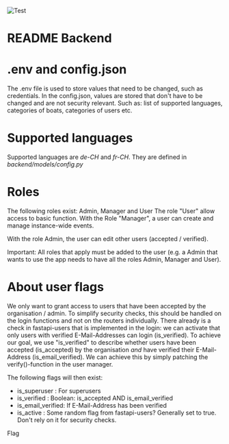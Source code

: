 ![Test](https://github.com/rowmateproject/rowmate-v2-backend/actions/workflows/test.yml/badge.svg)

# README Backend

# .env and config.json
The .env file is used to store values that need to be changed, such as credentials.
In the config.json, values are stored that don't have to be changed and are not security relevant. Such as: list of supported languages, categories of boats, categories of users etc.


# Supported languages
Supported languages are *de-CH* and *fr-CH*. They are defined in *backend/models/config.py*


# Roles
The following roles exist: Admin, Manager and User
The role "User" allow access to basic function. With the Role "Manager", a user can create and manage instance-wide events.

With the role Admin, the user can edit other users (accepted / verified).

Important: All roles that apply must be added to the user (e.g. a Admin that wants to use the app needs to have all the roles Admin, Manager and User).

# About user flags
We only want to grant access to users that have been accepted by the organisation / admin.
To simplify security checks, this should be handled on the login functions and not on the routers individually.
There already is a check in fastapi-users that is implemented in the login: we can activate that only users with verified E-Mail-Addresses can login (is_verified).
To achieve our goal, we use "is_verified" to describe whether users have been accepted (is_accepted) by the organisation *and* have verified their E-Mail-Address (is_email_verified).
We can achieve this by simply patching the verify()-function in the user manager.

The following flags will then exist:
- is_superuser : For superusers
- is_verified : Boolean: is_accepted AND is_email_verified
- is_email_verified: If E-Mail-Address has been verified
- is_active : Some random flag from fastapi-users? Generally set to true. Don't rely on it for security checks.

Flag 